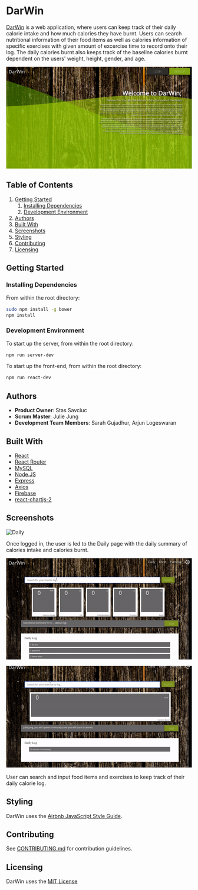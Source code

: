 # DarWin

[DarWin](https://darwinfit.herokuapp.com/) is a web application, where users can keep track of their daily calorie intake and how much calories they have burnt. Users can search nutritional information of their food items as well as calories information of specific exercises with given amount of excercise time to record onto their log. The daily calories burnt also keeps track of the baseline calories burnt dependent on the users' weight, height, gender, and age.


![Main](./readmeImgs/home.png)

## Table of Contents

1. [Getting Started](#getting-started)
   1. [Installing Dependencies](#installing-dependencies)
   1. [Development Environment](#development-environment)
1. [Authors](#authors)
1. [Built With](#built-with)
1. [Screenshots](#screenshots)
1. [Styling](#styling)
1. [Contributing](#contributing)
1. [Licensing](#licensing)

## Getting Started

### Installing Dependencies

From within the root directory:

```sh
sudo npm install -g bower
npm install
```

### Development Environment

To start up the server, from within the root directory:

```sh
npm run server-dev
```

To start up the front-end, from within the root directory:

```sh
npm run react-dev
```

## Authors

- **Product Owner**: Stas Savciuc
- **Scrum Master**: Julie Jung
- **Development Team Members**: Sarah Gujadhur, Arjun Logeswaran

## Built With

- [React](https://reactjs.org/)
- [React Router](https://www.npmjs.com/package/react-router)
- [MySQL](https://www.mysql.org/)
- [Node.JS](https://nodejs.org/en/)
- [Express](https://expressjs.com/)
- [Axios](https://github.com/axios/axios)
- [Firebase](https://firebase.google.com/)
- [react-chartjs-2](https://www.npmjs.com/package/react-chartjs-2)

## Screenshots

![Daily](./readmeImgs/daily.png)

Once logged in, the user is led to the Daily page with the daily summary of calories intake and calories burnt.

![Food](./readmeImgs/food.gif)

![Exercise](./readmeImgs/exercise.gif)

User can search and input food items and exercises to keep track of their daily calorie log.

## Styling

DarWin uses the [Airbnb JavaScript Style Guide](https://github.com/airbnb/javascript/).

## Contributing

See [CONTRIBUTING.md](CONTRIBUTING.md) for contribution guidelines.

## Licensing

DarWin uses the [MIT License](LICENSE.MD)

